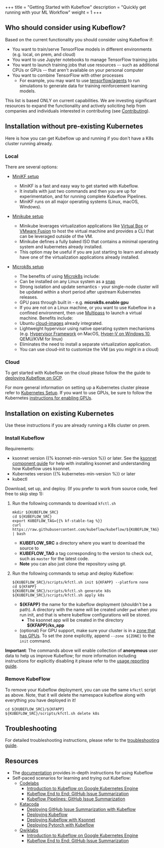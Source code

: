 +++
title = "Getting Started with Kubeflow"
description = "Quickly get running with your ML Workflow"
weight = 1
+++

## Who should consider using Kubeflow?

Based on the current functionality you should consider using Kubeflow if:

  * You want to train/serve TensorFlow models in different environments (e.g.
    local, on prem, and cloud)
  * You want to use Jupyter notebooks to manage TensorFlow training jobs
  * You want to launch training jobs that use resources -- such as additional
    CPUs or GPUs -- that aren't available on your personal computer
  * You want to combine TensorFlow with other processes
       * For example, you may want to use
	 [tensorflow/agents](https://github.com/tensorflow/agents) to run
	 simulations to generate data for training reinforcement learning
	 models.

This list is based ONLY on current capabilities. We are investing significant
resources to expand the functionality and actively soliciting help from
companies and individuals interested in contributing (see
[Contributing](/docs/contributing/)).

## Installation without pre-existing Kubernetes

Here is how you can get Kubeflow up and running if you don't have a K8s cluster
running already.

### Local

There are several options:

   * [MiniKF setup](/docs/started/getting-started-minikf/)
      * MiniKF is a fast and easy way to get started with Kubeflow.
      * It installs with just two commands and then you are up for
	experimentation, and for running complete Kubeflow Pipelines.
      * MiniKF runs on all major operating systems (Linux, macOS, Windows).

   * [Minikube setup](/docs/started/getting-started-minikube/)
      * Minikube leverages virtualization applications like [Virtual
	Box](https://www.virtualbox.org/) or [VMware
	Fusion](https://www.vmware.com/products/fusion.html) to host the virtual
	machine and provides a CLI that can be leveraged outside of the VM.
      * Minikube defines a fully baked ISO that contains a minimal operating
	system and kubernetes already installed.
      * This option may be useful if you are just starting to learn and already
	have one of the virtualization applications already installed.

   * [Microk8s setup](/docs/started/getting-started-multipass/)
      * The benefits of using [Microk8s](https://microk8s.io/) include:
	   - Can be installed on any Linux system as a
	     [snap](https://snapcraft.io/)
	   - Strong isolation and update semantics - your single-node cluster
	     will be updated within a short period after upstream Kubernetes
	     releases.
	   - GPU pass through built in - e.g. **microk8s.enable gpu**
      * If you are not on a Linux machine, or you want to use Kubeflow in a
	confined environment, then use
	[Multipass](https://github.com/CanonicalLtd/multipass) to launch a
	virtual machine. Benefits include:
	   - Ubuntu [cloud-images](http://cloud-images.ubuntu.com/) already
	     integrated.
	   - Lightweight hypervisor using native operating system mechanisms
	     (e.g. [Hypervisor
	     Framework](https://developer.apple.com/documentation/hypervisor) on
	     MacOS, [Hyper-V on Windows
	     10](https://docs.microsoft.com/en-us/virtualization/hyper-v-on-windows/quick-start/enable-hyper-v),
	     QEMU/KVM for linux)
	   - Eliminates the need to install a separate virtualization
	     application.
	   - You can use cloud-init to customize the VM (as you might in a cloud)

### Cloud

To get started with Kubeflow on the cloud please follow the the 
guide to [deploying Kubeflow on GCP](/docs/gke/deploy/).

For more general information on setting up a Kubernetes cluster please refer to
[Kubernetes Setup](https://kubernetes.io/docs/setup/). If you want to use GPUs,
be sure to follow the Kubernetes [instructions for enabling
GPUs](https://kubernetes.io/docs/tasks/manage-gpus/scheduling-gpus/).

## Installation on existing Kubernetes

Use these instructions if you are already running a Κ8s cluster on prem.

### Install Kubeflow

Requirements:

  * ksonnet version {{% ksonnet-min-version %}} or later. See the
    [ksonnet component guide](/docs/components/ksonnet) for help with installing
    ksonnet and understanding how Kubeflow uses ksonnet.
  * Kubernetes version {{% kubernetes-min-version %}} or later
  * kubectl

Download, set up, and deploy. (If you prefer to work from source code, feel free
to skip step 1):

1. Run the following commands to download `kfctl.sh`

    ```
    mkdir ${KUBEFLOW_SRC}
    cd ${KUBEFLOW_SRC}
    export KUBEFLOW_TAG={{% kf-stable-tag %}}
    curl
    https://raw.githubusercontent.com/kubeflow/kubeflow/${KUBEFLOW_TAG}/scripts/download.sh | bash
     ```
   * **KUBEFLOW_SRC** a directory where you want to download the source to
   * **KUBEFLOW_TAG** a tag corresponding to the version to check out, such as
     `master` for the latest code.
   * **Note** you can also just clone the repository using git.

2. Run the following commands to setup and deploy Kubeflow:

    ```
    ${KUBEFLOW_SRC}/scripts/kfctl.sh init ${KFAPP} --platform none
    cd ${KFAPP}
    ${KUBEFLOW_SRC}/scripts/kfctl.sh generate k8s
    ${KUBEFLOW_SRC}/scripts/kfctl.sh apply k8s
    ```
   * **${KFAPP}** the name for the kubeflow deployment (shouldn't be a path). A
     directory with the name will be created under `pwd` when you run init, and
     that is where kubeflow configurations will be stored.
      * The ksonnet app will be created in the directory **${KFAPP}/ks_app**
   * (optional) For GPU support, make sure your cluster is in a
     [zone that has GPUs](https://cloud.google.com/compute/docs/regions-zones/).
     To set the zone explicitly, append `--zone ${ZONE}` to the `init` command.

**Important**: The commands above will enable collection of **anonymous** user
data to help us improve Kubeflow; for more information including instructions
for explicitly disabling it please refer to the [usage reporting
guide](/docs/other-guides/usage-reporting/).

### Remove KubeFlow

To remove your Kubeflow deployment, you can use the same `kfkctl` script as
above. Note, that it will delete the namespace kubeflow along with everything
you have deployed in it!

    
    cd ${KUBEFLOW_SRC}/${KFAPP}
    ${KUBEFLOW_SRC}/scripts/kfctl.sh delete k8s
    
    
## Troubleshooting

For detailed troubleshooting instructions, please refer to the [troubleshooting
guide](/docs/other-guides/troubleshooting/).

## Resources

* The [documentation](/docs/) provides in-depth instructions for using Kubeflow
* Self-paced scenarios for learning and trying out Kubeflow:
  * [Codelabs](https://codelabs.developers.google.com/?cat=tensorflow)
      * [Introduction to Kubeflow on Google Kubernetes
        Engine](https://codelabs.developers.google.com/codelabs/kubeflow-introduction/index.html)
      * [Kubeflow End to End: GitHub Issue
        Summarization](https://codelabs.developers.google.com/codelabs/cloud-kubeflow-e2e-gis/index.html)
      * [Kubeflow Pipelines: GitHub Issue
        Summarization](https://codelabs.developers.google.com/codelabs/cloud-kubeflow-pipelines-gis/index.html)
  * [Katacoda](https://www.katacoda.com/kubeflow)
      * [Deploying GitHub Issue Summarization with
        Kubeflow](https://www.katacoda.com/kubeflow/scenarios/deploying-github-issue-summarization)
      * [Deploying
        Kubeflow](https://www.katacoda.com/kubeflow/scenarios/deploying-kubeflow)
      * [Deploying Kubeflow with
        Ksonnet](https://www.katacoda.com/kubeflow/scenarios/deploying-kubeflow-with-ksonnet)
      * [Deploying Pytorch with
        Kubeflow](https://www.katacoda.com/kubeflow/scenarios/deploy-pytorch-with-kubeflow)
  * [Qwiklabs](https://qwiklabs.com/catalog?keywords=kubeflow)
      * [Introduction to Kubeflow on Google Kubernetes
        Engine](https://qwiklabs.com/focuses/960?locale=en&parent=catalog)
      * [Kubeflow End to End: GitHub Issue
        Summarization](https://qwiklabs.com/focuses/1257?locale=en&parent=catalog)
